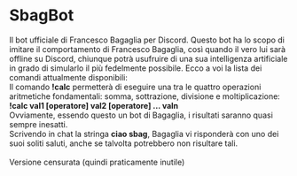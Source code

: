# SbagBot
Il bot ufficiale di Francesco Bagaglia per Discord.
Questo bot ha lo scopo di imitare il comportamento di Francesco Bagaglia, così quando il vero lui sarà offline su Discord, chiunque potrà usufruire di una sua intelligenza artificiale in grado di simularlo il più fedelmente possibile. Ecco a voi la lista dei comandi attualmente disponibili:<br>
Il comando <b>!calc</b> permetterà di eseguire una tra le quattro operazioni aritmetiche fondamentali: somma, sottrazione, divisione e moltiplicazione:<br>
<b>!calc val1 [operatore] val2 [operatore] ... valn</b><br>
Ovviamente, essendo questo un bot di Bagaglia, i risultati saranno quasi sempre inesatti.<br>
Scrivendo in chat la stringa <b>ciao sbag</b>, Bagaglia vi risponderà con uno dei suoi soliti saluti, anche se talvolta potrebbero non risultare tali.
<br><br>
Versione censurata (quindi praticamente inutile)
